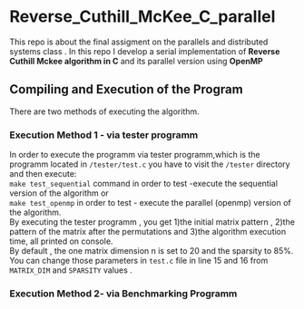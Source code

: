 # Reverse_Cuthill_McKee_C_parallel
This repo is about the final assigment on the parallels and distributed systems class . In this repo I develop a serial implementation of **Reverse Cuthill Mckee algorithm in C** and its parallel version using **OpenMP**  <br>
## Compiling and Execution of the Program
There are two methods of executing the algorithm.
### Execution Method 1 - via tester programm
In order to execute the programm via tester programm,which is the programm located in `/tester/test.c` you have to visit the `/tester` directory and then execute: <br>
`make test_sequential` command in order to test -execute the sequential version of the algorithm or <br>
`make test_openmp` in order to test - execute the parallel (openmp) version of the algorithm. <br>
By executing the tester programm , you get 1)the initial matrix pattern , 2)the pattern of the matrix after the permutations and 3)the algorithm execution time, all printed on console.<br>
By default , the one matrix dimension n is set to 20 and the sparsity to 85%.<br>
You can change those parameters in `test.c` file in line 15 and 16 from `MATRIX_DIM` and `SPARSITY` values .<br>




### Execution Method 2- via Benchmarking Programm


